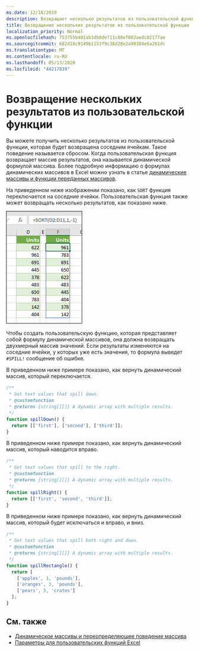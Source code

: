 ```yaml
---
ms.date: 12/18/2019
description: Возвращает несколько результатов из пользовательской функции в надстройке Office Excel.
title: Возвращение нескольких результатов из пользовательской функции
localization_priority: Normal
ms.openlocfilehash: 753755b481ab3db0de711c80ef082aedc82177ae
ms.sourcegitcommit: 682d18c9149b1153f9c38d28e2a90384e6a261dc
ms.translationtype: MT
ms.contentlocale: ru-RU
ms.lasthandoff: 05/13/2020
ms.locfileid: "44217839"
---
```

# <a name="return-multiple-results-from-your-custom-function"></a>Возвращение нескольких результатов из пользовательской функции

Вы можете получить несколько результатов из пользовательской функции, которая будет возвращена соседним ячейкам. Такое поведение называется сбросом. Когда пользовательская функция возвращает массив результатов, она называется динамической формулой массива. Более подробную информацию о формулах динамических массивов в Excel можно узнать в статье [динамические массивы и функции переданных массивов](https://support.microsoft.com/office/205c6b06-03ba-4151-89a1-87a7eb36e531).

На приведенном ниже изображении показано, как `SORT` функция переключается на соседние ячейки. Пользовательская функция также может возвращать несколько результатов, как показано ниже.

![Снимок экрана функции SORT, отображающей несколько результатов в нескольких ячейках.](../images/dynamic-array-spill.png)

Чтобы создать пользовательскую функцию, которая представляет собой формулу динамической массивов, она должна возвращать двухмерный массив значений. Если результаты изменяются на соседние ячейки, у которых уже есть значения, то формула выведет `#SPILL!` сообщение об ошибке.

В приведенном ниже примере показано, как вернуть динамический массив, который переключается.

```javascript
/**
 * Get text values that spill down.
 * @customfunction
 * @returns {string[][]} A dynamic array with multiple results.
 */
function spillDown() {
  return [['first'], ['second'], ['third']];
}
```

В приведенном ниже примере показано, как вернуть динамический массив, который наводится вправо. 

```javascript
/**
 * Get text values that spill to the right.
 * @customfunction
 * @returns {string[][]} A dynamic array with multiple results.
 */
function spillRight() {
  return [['first', 'second', 'third']];
}
```

В приведенном ниже примере показано, как вернуть динамический массив, который будет исключаться и вправо, и вниз.

```javascript
/**
 * Get text values that spill both right and down.
 * @customfunction
 * @returns {string[][]} A dynamic array with multiple results.
 */
function spillRectangle() {
  return [
    ['apples', 1, 'pounds'],
    ['oranges', 3, 'pounds'],
    ['pears', 5, 'crates']
  ];
}
```

## <a name="see-also"></a>См. также

- [Динамическое массивы и переопределяющее поведение массива](https://support.microsoft.com/office/205c6b06-03ba-4151-89a1-87a7eb36e531)
- [Параметры для пользовательских функций Excel](custom-functions-parameter-options.md)